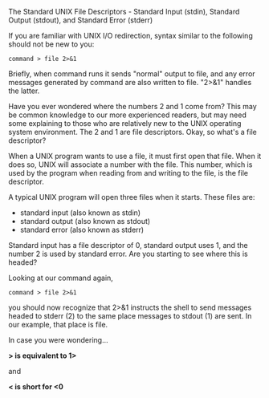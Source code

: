 The Standard UNIX File Descriptors - Standard Input (stdin), Standard Output (stdout), and Standard Error (stderr)

If you are familiar with UNIX I/O redirection, syntax similar to the following should not be new to you:
```
command > file 2>&1
```
Briefly, when command runs it sends "normal" output to file, and any error messages generated by command are also written to file. "2>&1" handles the latter.

Have you ever wondered where the numbers 2 and 1 come from? This may be common knowledge to our more experienced readers, but may need some explaining to those who are relatively new to the UNIX operating system environment. The 2 and 1 are file descriptors. Okay, so what's a file descriptor?

When a UNIX program wants to use a file, it must first open that file. When it does so, UNIX will associate a number with the file. This number, which is used by the program when reading from and writing to the file, is the file descriptor.

A typical UNIX program will open three files when it starts. These files are: 

- standard input (also known as stdin)
- standard output (also known as stdout)
- standard error (also known as stderr)

Standard input has a file descriptor of 0, standard output uses 1, and the number 2 is used by standard error. Are you starting to see where this is headed?

Looking at our command again,
```
command > file 2>&1
```
you should now recognize that 2>&1 instructs the shell to send messages headed to stderr (2) to the same place messages to stdout (1) are sent. In our example, that place is file.

In case you were wondering...

**> is equivalent to 1>**

and

**< is short for <0**
